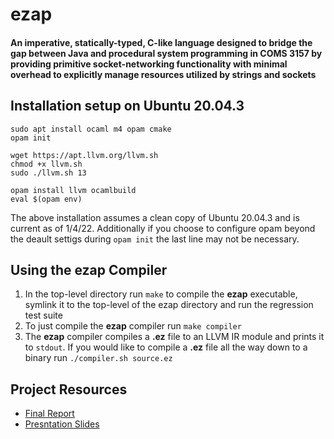 # ezap 

####  An imperative, statically-typed, C-like language designed to bridge the gap between Java and procedural system programming in COMS 3157 by providing primitive socket-networking functionality with minimal overhead to explicitly manage resources utilized by strings and sockets

## Installation setup on Ubuntu 20.04.3


```
sudo apt install ocaml m4 opam cmake
opam init 

wget https://apt.llvm.org/llvm.sh
chmod +x llvm.sh
sudo ./llvm.sh 13

opam install llvm ocamlbuild
eval $(opam env)
```
The above installation assumes a clean copy of Ubuntu 20.04.3 and is current as of 1/4/22. Additionally if you choose to configure opam beyond the deault settigs during ```opam init``` the last line may not be necessary. 

## Using the ezap Compiler

1. In the top-level directory run ```make``` to compile the **ezap** executable, symlink it to the top-level of the ezap directory and run the regression test suite
2. To just compile the **ezap** compiler run ```make compiler```
3. The **ezap** compiler compiles a **.ez** file to an LLVM IR module and prints it to ```stdout```. If you would like to compile a **.ez** file all the way down to a binary run ```./compiler.sh source.ez```

## Project Resources

* [Final Report](http://www.columbia.edu/~dbl2127/plt/dbl2127_ezap_report.pdf)
* [Presntation Slides](http://www.columbia.edu/~dbl2127/plt/PLT_FINAL_Presentation.pdf)
